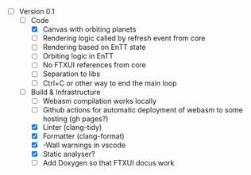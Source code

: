 - [ ] Version 0.1
  - [ ] Code
    - [x] Canvas with orbiting planets
    - [ ] Rendering logic called by refresh event from core
    - [ ] Rendering based on EnTT state
    - [ ] Orbiting logic in EnTT
    - [ ] No FTXUI references from core
    - [ ] Separation to libs
    - [ ] Ctrl+C or other way to end the main loop
  - [ ] Build & Infrastructure
    - [ ] Webasm compilation works locally
    - [ ] Github actions for automatic deployment of webasm to some hosting (gh pages?)
    - [X] Linter (clang-tidy)
    - [X] Formatter (clang-format)
    - [X] -Wall warnings in vscode
    - [X] Static analyser? 
    - [ ] Add Doxygen so that FTXUI docus work